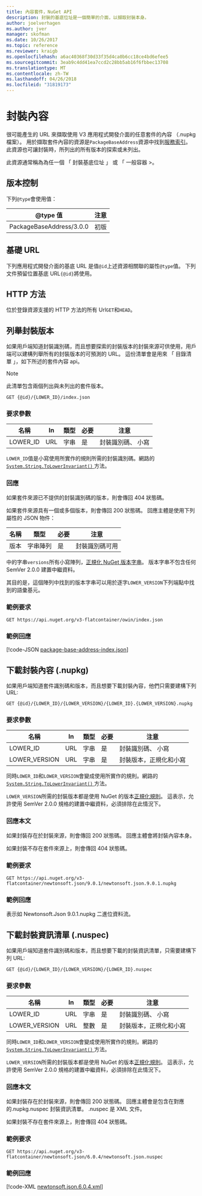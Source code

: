 ```yaml
---
title: 內容套件，NuGet API
description: 封裝的基底位址是一個簡單的介面，以擷取封裝本身。
author: joelverhagen
ms.author: jver
manager: skofman
ms.date: 10/26/2017
ms.topic: reference
ms.reviewer: kraigb
ms.openlocfilehash: a6ac40368f30d33f35d4ca0b6cc18ce4bd6efee5
ms.sourcegitcommit: 3eab9c4dd41ea7ccd2c28bb5ab16f6fbbec13708
ms.translationtype: MT
ms.contentlocale: zh-TW
ms.lasthandoff: 04/26/2018
ms.locfileid: "31819173"
---
```

# <a name="package-content"></a>封裝內容

很可能產生的 URL 來擷取使用 V3 應用程式開發介面的任意套件的內容 （.nupkg 檔案）。 用於擷取套件內容的資源是`PackageBaseAddress`資源中找到[服務索引](service-index.md)。 此資源也可讓封裝時，所列出的所有版本的探索或未列出。

此資源通常稱為為任一個 「 封裝基底位址 」 或 「 一般容器 >。

## <a name="versioning"></a>版本控制

下列`@type`會使用值：

@type 值              | 注意
------------------------ | -----
PackageBaseAddress/3.0.0 | 初版

## <a name="base-url"></a>基礎 URL

下列應用程式開發介面的基底 URL 是值`@id`上述資源相關聯的屬性`@type`值。 下列文件預留位置基底 URL`{@id}`將使用。

## <a name="http-methods"></a>HTTP 方法

位於登錄資源支援的 HTTP 方法的所有 Url`GET`和`HEAD`。

## <a name="enumerate-package-versions"></a>列舉封裝版本

如果用戶端知道封裝識別碼，而且想要探索的封裝版本的封裝來源可供使用，用戶端可以建構列舉所有的封裝版本的可預測的 URL。 這份清單會是用來 「 目錄清單 」，如下所述的套件內容 api。

> [!Note]
> 此清單包含兩個列出與未列出的套件版本。

    GET {@id}/{LOWER_ID}/index.json

### <a name="request-parameters"></a>要求參數

名稱     | In     | 類型    | 必要 | 注意
-------- | ------ | ------- | -------- | -----
LOWER_ID | URL    | 字串  | 是      | 封裝識別碼、 小寫

`LOWER_ID`值是小寫使用所實作的規則所需的封裝識別碼。網路的[ `System.String.ToLowerInvariant()` ](/dotnet/api/system.string.tolowerinvariant?view=netstandard-2.0#System_String_ToLowerInvariant)方法。

### <a name="response"></a>回應

如果套件來源已不提供的封裝識別碼的版本，則會傳回 404 狀態碼。

如果套件來源具有一個或多個版本，則會傳回 200 狀態碼。 回應主體是使用下列屬性的 JSON 物件：

名稱     | 類型             | 必要 | 注意
-------- | ---------------- | -------- | -----
版本 | 字串陣列 | 是      | 封裝識別碼可用

中的字串`versions`所有小寫陣列，[正規化 NuGet 版本字串](../reference/package-versioning.md#normalized-version-numbers)。 版本字串不包含任何 SemVer 2.0.0 建置中繼資料。

其目的是，這個陣列中找到的版本字串可以用於逐字`LOWER_VERSION`下列端點中找到的語彙基元。

### <a name="sample-request"></a>範例要求

    GET https://api.nuget.org/v3-flatcontainer/owin/index.json

### <a name="sample-response"></a>範例回應

[!code-JSON [package-base-address-index.json](./_data/package-base-address-index.json)]

## <a name="download-package-content-nupkg"></a>下載封裝內容 (.nupkg)

如果用戶端知道套件識別碼和版本，而且想要下載封裝內容，他們只需要建構下列 URL:

    GET {@id}/{LOWER_ID}/{LOWER_VERSION}/{LOWER_ID}.{LOWER_VERSION}.nupkg

### <a name="request-parameters"></a>要求參數

名稱          | In     | 類型   | 必要 | 注意
------------- | ------ | ------ | -------- | -----
LOWER_ID      | URL    | 字串 | 是      | 封裝識別碼、 小寫
LOWER_VERSION | URL    | 字串 | 是      | 封裝版本，正規化和小寫

同時`LOWER_ID`和`LOWER_VERSION`會變成使用所實作的規則。網路的[ `System.String.ToLowerInvariant()` ](/dotnet/api/system.string.tolowerinvariant?view=netstandard-2.0#System_String_ToLowerInvariant)方法。

`LOWER_VERSION`所需的封裝版本都是使用 NuGet 的版本[正規化規則](../reference/package-versioning.md#normalized-version-numbers)。 這表示，允許使用 SemVer 2.0.0 規格的建置中繼資料，必須排除在此情況下。

### <a name="response-body"></a>回應本文

如果封裝存在於封裝來源，則會傳回 200 狀態碼。 回應主體會將封裝內容本身。

如果封裝不存在套件來源上，則會傳回 404 狀態碼。

### <a name="sample-request"></a>範例要求

    GET https://api.nuget.org/v3-flatcontainer/newtonsoft.json/9.0.1/newtonsoft.json.9.0.1.nupkg

### <a name="sample-response"></a>範例回應

表示如 Newtonsoft.Json 9.0.1.nupkg 二進位資料流。

## <a name="download-package-manifest-nuspec"></a>下載封裝資訊清單 (.nuspec)

如果用戶端知道套件識別碼和版本，而且想要下載的封裝資訊清單，只需要建構下列 URL:

    GET {@id}/{LOWER_ID}/{LOWER_VERSION}/{LOWER_ID}.nuspec

### <a name="request-parameters"></a>要求參數

名稱          | In     | 類型    | 必要 | 注意
------------- | ------ | ------- | -------- | -----
LOWER_ID      | URL    | 字串  | 是      | 封裝識別碼、 小寫
LOWER_VERSION | URL    | 整數 | 是      | 封裝版本，正規化和小寫

同時`LOWER_ID`和`LOWER_VERSION`會變成使用所實作的規則。網路的[ `System.String.ToLowerInvariant()` ](/dotnet/api/system.string.tolowerinvariant?view=netstandard-2.0#System_String_ToLowerInvariant)方法。

`LOWER_VERSION`所需的封裝版本都是使用 NuGet 的版本[正規化規則](../reference/package-versioning.md#normalized-version-numbers)。 這表示，允許使用 SemVer 2.0.0 規格的建置中繼資料，必須排除在此情況下。

### <a name="response-body"></a>回應本文

如果封裝存在於封裝來源，則會傳回 200 狀態碼。 回應主體會是包含在對應的.nupkg.nuspec 封裝資訊清單。 .nuspec 是 XML 文件。

如果封裝不存在套件來源上，則會傳回 404 狀態碼。

### <a name="sample-request"></a>範例要求

    GET https://api.nuget.org/v3-flatcontainer/newtonsoft.json/6.0.4/newtonsoft.json.nuspec

### <a name="sample-response"></a>範例回應

[!code-XML [newtonsoft.json.6.0.4.xml](./_data/newtonsoft.json.6.0.4.xml)]
